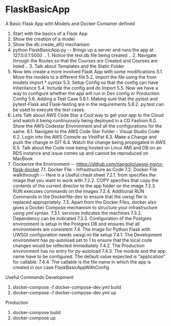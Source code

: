 # FlaskBasicApp
A  Basic Flask App with Models and Docker Container defined

1. Start with the basics of a Flask App
2. Show the creation of a model
3. Show the db.create_all() mechanism
4. python FlaskBasicApp.py -- Brings up a server and runs the app at 127.0.0.1:5000
.. 1. Notice the test.db file being created
.. 2. Navigate through the Routes so that the Courses are Created and Courses are listed
.. 3. Talk about Templates and the Static Folder
5. Now lets create a more involved Flask App with some modifications
5.1. Move the models to a different file
5.2. Import the file using the from models import * syntax
5.3. Setup Config so that the config can have inheritance
5.4. Include the config and do Import
5.5. Now we have a way to configure whether the app will run in Dev config or Production Config
5.6. Adding a Test Case
5.6.1. Making sure that the pytest and pytest-Flask and Flask-testing are in the requirements
5.6.2. py.test can be used to execute the test cases.
6. Lets Talk about AWS Code Star a Cool way to get your app to the Cloud and watch it being continuously being deployed in a CD Fashion
6.0. Show the AWS Codestar Environment and all the configurations for the same.
6.1. Navigate to the AWS Code Star Folder - Visual Studio Code
6.2. Login into the AWS Console as VinitPat
6.3. Make a Change and push the change in GIT
6.4. Watch the change being propogated in AWS
6.5. Talk about the Code now being hosted on Linux AMI and DB on an RDS instance and issue comes up and cannot be reproduced on MacBook
7. Dockerize the Environment -- https://github.com/tiangolo/uwsgi-nginx-flask-docker
7.1. Docker File - Infrastructure as Code
7.2. Docker File walkthrough -- Here is a Useful cheat sheet
7.2.1. from specifies the image that you want to work with
7.2.2. COPY specifies that copy the contents of the current director to the app folder on the image
7.2.3. RUN executes commands on the images
7.2.4. Additional RUN Commands in the Dockerfile-dev to ensure that the uwsgi file is replaced appropriately.
7.3. Apart from the Docker Files, docker also gives a Docker Compose mechanism to structure your infrastructure using yml syntax.
7.3.1. services indicates the machines
7.3.2. Dependency can be indicated
7.3.3. Configuration of the Postgres environment is setup in the Postgres DB and ensures that all environments are consistent
7.4. The image for Python Flask with UWSGI configuration needs uwsgi.ini file setup
7.4.1. The Development environment has py-autoload set to 1 to ensure that the local code changes would be reflected immediately
7.4.2. The Production environment has no entry for py-autoload
7.4.3. The module and the app name have to be configured. The default value expected is "application" for callable.
7.4.4. The callable is the file name in which the app is created in our case FlaskBasicAppWithConfig



Useful Commands
Development
1. docker-compose -f docker-compose-dev.yml build
2. docker-compose -f docker-compose-dev.yml up

Production
1. docker-compose build
2. docker-compose up

